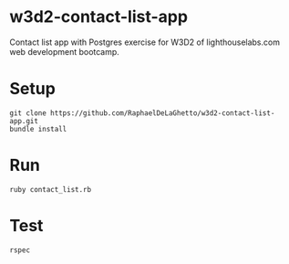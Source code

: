 w3d2-contact-list-app
=====================

Contact list app with Postgres exercise for W3D2 of lighthouselabs.com web development bootcamp.

# Setup

```
git clone https://github.com/RaphaelDeLaGhetto/w3d2-contact-list-app.git
bundle install
```

# Run

```
ruby contact_list.rb
```

# Test

```
rspec
```

